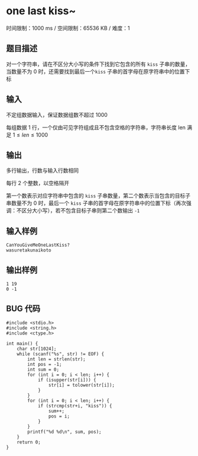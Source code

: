 # one last kiss~

时间限制：1000 ms / 空间限制：65536 KB / 难度：1

## 题目描述

对一个字符串，请在不区分大小写的条件下找到它包含的所有 `kiss` 子串的数量，当数量不为 0 时，还需要找到最后一个`kiss` 子串的首字母在原字符串中的位置下标

## 输入

不定组数据输入，保证数据组数不超过 1000

每组数据 1 行，一个仅由可见字符组成且不包含空格的字符串，字符串长度 len 满足 $1\leq len\leq 1000$

## 输出

多行输出，行数与输入行数相同

每行 2 个整数，以空格隔开

第一个数表示对应字符串中包含的 `kiss` 子串数量，第二个数表示当包含的目标子串数量不为 0 时，最后一个 `kiss` 子串的首字母在原字符串中的位置下标（再次强调：不区分大小写），若不包含目标子串则第二个数输出 `-1`

## 输入样例

    CanYouGiveMeOneLastKiss?
    wasuretakunaikoto

## 输出样例

    1 19
    0 -1

## BUG 代码

    #include <stdio.h>
    #include <string.h>
    #include <ctype.h>

    int main() {
        char str[1024];
        while (scanf("%s", str) != EOF) {
            int len = strlen(str);
            int pos = -1;
            int sum = 0;
            for (int i = 0; i < len; i++) {
                if (isupper(str[i])) {
                    str[i] = tolower(str[i]);
                }
            }
            for (int i = 0; i < len; i++) {
                if (strcmp(str+i, "kiss")) {
                    sum++;
                    pos = i;
                }
            }
            printf("%d %d\n", sum, pos);
        }
        return 0;
    }
